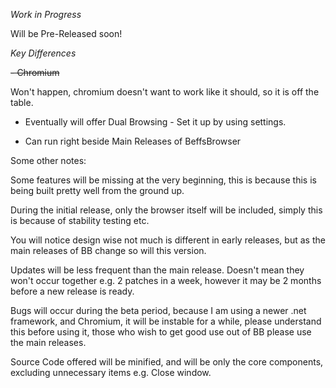 *Work in Progress*

Will be Pre-Released soon! 


*Key Differences*

~~- Chromium~~

Won't happen, chromium doesn't want to work like it should, so it is off the table. 

- Eventually will offer Dual Browsing - Set it up by using settings.

- Can run right beside Main Releases of BeffsBrowser

Some other notes:

Some features will be missing at the very beginning, this is because this is being built pretty well from the ground up.

During the initial release, only the browser itself will be included, simply this is because of stability testing etc.

You will notice design wise not much is different in early releases, but as the main releases of BB change so will this version. 

Updates will be less frequent than the main release. Doesn't mean they won't occur together e.g. 2 patches in a week, however it may be 2 months before a new release is ready. 

Bugs will occur during the beta period, because I am using a newer .net framework, and Chromium, it will be instable for a while, please understand this before using it, those who wish to get good use out of BB please use the main releases. 

Source Code offered will be minified, and will be only the core components, excluding unnecessary items e.g. Close window. 
